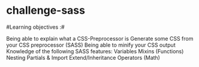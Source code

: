 # challenge-sass

#Learning objectives :#

Being able to explain what a CSS-Preprocessor is
Generate some CSS from your CSS preprocessor (SASS)
Being able to minify your CSS output
Knowledge of the following SASS features:
Variables
Mixins (Functions)
Nesting
Partials & Import
Extend/Inheritance
Operators (Math)
